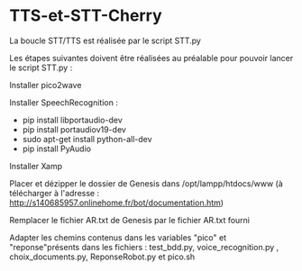 # TTS-et-STT-Cherry

La boucle STT/TTS est réalisée par le script STT.py 





Les étapes suivantes doivent être réalisées au préalable pour pouvoir lancer le script STT.py : 


Installer pico2wave  

Installer SpeechRecognition :

- pip install libportaudio-dev
- pip install portaudiov19-dev
- sudo apt-get install python-all-dev
- pip install PyAudio

Installer Xamp

Placer et dézipper le dossier de Genesis dans /opt/lampp/htdocs/www (à télécharger  à l'adresse :  http://s140685957.onlinehome.fr/bot/documentation.htm)


Remplacer le fichier AR.txt de Genesis par le fichier AR.txt fourni

Adapter les chemins contenus dans les variables "pico" et "reponse"présents dans les fichiers : test_bdd.py, voice_recognition.py , choix_documents.py, ReponseRobot.py et pico.sh 






